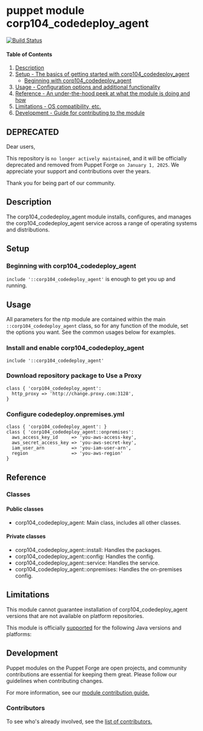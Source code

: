 # puppet module corp104_codedeploy_agent
[![Build Status](https://travis-ci.org/104corp/puppet-corp104_codedeploy_agent.svg?branch=master)](https://travis-ci.org/104corp/puppet-corp104_codedeploy_agent)


#### Table of Contents

1. [Description](#description)
1. [Setup - The basics of getting started with corp104_codedeploy_agent](#setup)
    * [Beginning with corp104_codedeploy_agent](#beginning-with-corp104_codedeploy_agent)
1. [Usage - Configuration options and additional functionality](#usage)
1. [Reference - An under-the-hood peek at what the module is doing and how](#reference)
1. [Limitations - OS compatibility, etc.](#limitations)
1. [Development - Guide for contributing to the module](#development)

## DEPRECATED

Dear users,

This repository is `no longer actively maintained`, and it will be officially deprecated and removed from Puppet Forge `on January 1, 2025`. We appreciate your support and contributions over the years.

Thank you for being part of our community.

## Description

The corp104_codedeploy_agent module installs, configures, and manages the corp104_codedeploy_agent service across a range of operating systems and distributions.

## Setup

### Beginning with corp104_codedeploy_agent

`include '::corp104_codedeploy_agent'` is enough to get you up and running.

## Usage

All parameters for the ntp module are contained within the main `::corp104_codedeploy_agent` class, so for any function of the module, set the options you want. See the common usages below for examples.

### Install and enable corp104_codedeploy_agent

```puppet
include '::corp104_codedeploy_agent'
```

### Download repository package to Use a Proxy

```puppet
class { 'corp104_codedeploy_agent':
  http_proxy => 'http://change.proxy.com:3128',
}
```

### Configure codedeploy.onpremises.yml
```puppet
class { 'corp104_codedeploy_agent': }
class { 'corp104_codedeploy_agent::onpremises': 
  aws_access_key_id     => 'you-aws-access-key',
  aws_secret_access_key => 'you-aws-secret-key',
  iam_user_arn          => 'you-iam-user-arn',
  region                => 'you-aws-region'
}
```

## Reference

### Classes

#### Public classes

* corp104_codedeploy_agent: Main class, includes all other classes.

#### Private classes

* corp104_codedeploy_agent::install: Handles the packages.
* corp104_codedeploy_agent::config: Handles the config.
* corp104_codedeploy_agent::service: Handles the service.
* corp104_codedeploy_agent::onpremises: Handles the on-premises config.

## Limitations

This module cannot guarantee installation of corp104_codedeploy_agent versions that are not available on  platform repositories.

This module is officially [supported](https://forge.puppetlabs.com/supported) for the following Java versions and platforms:

## Development

Puppet modules on the Puppet Forge are open projects, and community contributions are essential for keeping them great. Please follow our guidelines when contributing changes.

For more information, see our [module contribution guide.](https://docs.puppetlabs.com/forge/contributing.html)

### Contributors

To see who's already involved, see the [list of contributors.](https://github.com/104corp/puppet-corp104_codedeploy_agent/graphs/contributors)
